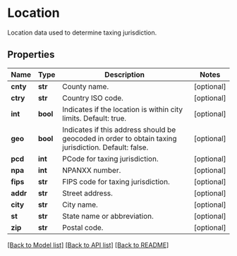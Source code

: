 # Location

Location data used to determine taxing jurisdiction.
## Properties
Name | Type | Description | Notes
------------ | ------------- | ------------- | -------------
**cnty** | **str** | County name. | [optional] 
**ctry** | **str** | Country ISO code. | [optional] 
**int** | **bool** | Indicates if the location is within city limits.  Default: true. | [optional] 
**geo** | **bool** | Indicates if this address should be geocoded in order to obtain taxing jurisdiction.  Default: false. | [optional] 
**pcd** | **int** | PCode for taxing jurisdiction. | [optional] 
**npa** | **int** | NPANXX number. | [optional] 
**fips** | **str** | FIPS code for taxing jurisdiction. | [optional] 
**addr** | **str** | Street address. | [optional] 
**city** | **str** | City name. | [optional] 
**st** | **str** | State name or abbreviation. | [optional] 
**zip** | **str** | Postal code. | [optional] 

[[Back to Model list]](../README.md#documentation-for-models) [[Back to API list]](../README.md#documentation-for-api-endpoints) [[Back to README]](../README.md)


